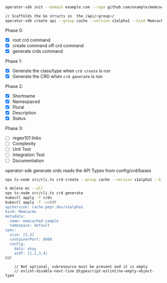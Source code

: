 ```bash
operator-sdk init --domain example.com --repo github.com/example/memcached-operator

// Scaffolds the Go structs in  the /api/<group>/
operator-sdk create api --group cache --version v1alpha1 --kind Memcached --resource --controller
```

Phase 0:
- [x] root crd command
- [x] create command off crd command
- [x] generate crds command

Phase 1:
- [x] Generate the class/type when `crd create` is run
- [x] Generate the CRD when `crd generate` is run

Phase 2:
- [x] Shortname
- [x] Namespaced
- [x] Plural
- [x] Description
- [x] Status

Phase 3:
- [ ] regex101 links
- [ ] Complexity
- [ ] Unit Test
- [ ] Integration Test
- [ ] Documentation

operator-sdk generate crds reads the API Types from config/crd/bases

```bash
npx ts-node src/cli.ts crd create --group cache --version v1alpha1 --kind Memcache --shortName mc --plural memcaches --scope Namespaced

k delete mc --all
npx ts-node src/cli.ts crd generate
kubectl apply -f crds
kubectl apply -f -<<EOF
apiVersion: cache.pepr.dev/v1alpha1
kind: Memcache
metadata:
  name: memcached-sample
  namespace: default
spec:
  size: [3,3]
  containerPort: 8080
  config: 
    data: okay
    asdf: [1,1,3,4]
EOF
```


        // Not optional, subresource must be present and it is empty
        // eslint-disable-next-line @typescript-eslint/no-empty-object-type
